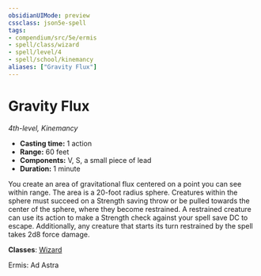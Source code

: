 ```yaml
---
obsidianUIMode: preview
cssclass: json5e-spell
tags:
- compendium/src/5e/ermis
- spell/class/wizard
- spell/level/4
- spell/school/kinemancy
aliases: ["Gravity Flux"]
---
```

# Gravity Flux
*4th-level, Kinemancy*  

- **Casting time:** 1 action
- **Range:** 60 feet
- **Components:** V, S, a small piece of lead
- **Duration:** 1 minute

You create an area of gravitational flux centered on a point you can see within range. The area is a 20-foot radius sphere. Creatures within the sphere must succeed on a Strength saving throw or be pulled towards the center of the sphere, where they become restrained. A restrained creature can use its action to make a Strength check against your spell save DC to escape. Additionally, any creature that starts its turn restrained by the spell takes 2d8 force damage.

**Classes**: [Wizard](../../5e-compendium/classes/wizard.md#)

Ermis: Ad Astra